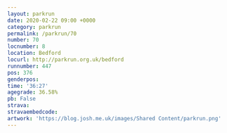 ```yaml
---
layout: parkrun
date: 2020-02-22 09:00 +0000
category: parkrun
permalink: /parkrun/70
number: 70
locnumber: 8
location: Bedford
locurl: http://parkrun.org.uk/bedford
runnumber: 447
pos: 376
genderpos: 
time: '36:27'
agegrade: 36.58%
pb: False
strava: 
stravaembedcode:
artwork: 'https://blog.josh.me.uk/images/Shared Content/parkrun.png'
---
```


